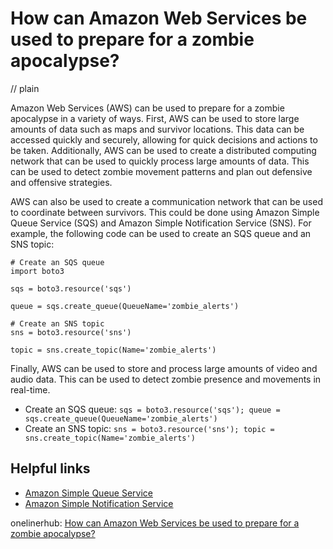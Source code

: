 # How can Amazon Web Services be used to prepare for a zombie apocalypse?
// plain

Amazon Web Services (AWS) can be used to prepare for a zombie apocalypse in a variety of ways. First, AWS can be used to store large amounts of data such as maps and survivor locations. This data can be accessed quickly and securely, allowing for quick decisions and actions to be taken. Additionally, AWS can be used to create a distributed computing network that can be used to quickly process large amounts of data. This can be used to detect zombie movement patterns and plan out defensive and offensive strategies.

AWS can also be used to create a communication network that can be used to coordinate between survivors. This could be done using Amazon Simple Queue Service (SQS) and Amazon Simple Notification Service (SNS). For example, the following code can be used to create an SQS queue and an SNS topic:

```
# Create an SQS queue
import boto3

sqs = boto3.resource('sqs')

queue = sqs.create_queue(QueueName='zombie_alerts')

# Create an SNS topic
sns = boto3.resource('sns')

topic = sns.create_topic(Name='zombie_alerts')
```

Finally, AWS can be used to store and process large amounts of video and audio data. This can be used to detect zombie presence and movements in real-time.

- Create an SQS queue: `sqs = boto3.resource('sqs'); queue = sqs.create_queue(QueueName='zombie_alerts')`
- Create an SNS topic: `sns = boto3.resource('sns'); topic = sns.create_topic(Name='zombie_alerts')`

## Helpful links
- [Amazon Simple Queue Service](https://aws.amazon.com/sqs/)
- [Amazon Simple Notification Service](https://aws.amazon.com/sns/)

onelinerhub: [How can Amazon Web Services be used to prepare for a zombie apocalypse?](https://onelinerhub.com/amazon-redshift/how-can-amazon-web-services-be-used-to-prepare-for-a-zombie-apocalypse)